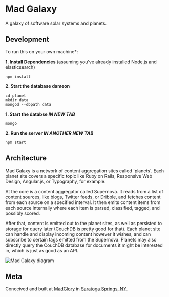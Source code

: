 Mad Galaxy
==========

A galaxy of software solar systems and planets.

Development
-----------
To run this on your own machine*:

__1. Install Dependencies__
(assuming you've already installed Node.js and elasticsearch)

    npm install

__2. Start the database dameon__

    cd planet
    mkdir data
    mongod --dbpath data

__1. Start the databse *IN NEW TAB*__

    mongo

__2. Run the server *IN ANOTHER NEW TAB*__

    npm start


Architecture
------------
Mad Galaxy is a network of content aggregation sites called 'planets'. Each
planet site covers a specific topic like Ruby on Rails, Responsive Web Design,
Angular.js, or Typography, for example.

At the core is a content aggregator called Supernova. It reads from a list of
content sources, like blogs, Twitter feeds, or Dribble, and fetches content
from each source on a specified interval. It then emits content items from each
source internally where each item is parsed, classified, tagged, and possibly
scored.

After that, content is emitted out to the planet sites, as well as persisted to
storage for query later (CouchDB is pretty good for that). Each planet site can
handle and display incoming content however it wishes, and can subscribe to
certain tags emitted from the Supernova. Planets may also directly query the
CouchDB database for documents it might be interested in, which is just as good
as an API.

![Mad Galaxy diagram](https://raw.githubusercontent.com/madgloryint/madgalaxy/master/docs/mad_galaxy_sketch.jpg)


Meta
----
Conceived and built at [MadGlory](http://madglory.com) in [Saratoga Springs, NY](https://www.google.com/maps/place/Saratoga+Springs,+NY/@43.0616419,-73.7719178,13z/).
